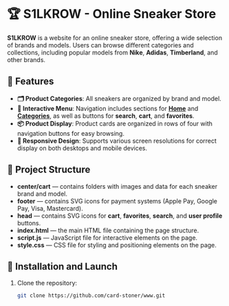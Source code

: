 # 🏆 S1LKROW - Online Sneaker Store

**S1LKROW** is a website for an online sneaker store, offering a wide selection of brands and models. Users can browse different categories and collections, including popular models from **Nike**, **Adidas**, **Timberland**, and other brands.

## 🌟 Features

- **🗂️ Product Categories**: All sneakers are organized by brand and model.
- **🔗 Interactive Menu**: Navigation includes sections for **[Home](#)** and **[Categories](#)**, as well as buttons for **search**, **cart**, and **favorites**.
- **📦 Product Display**: Product cards are organized in rows of four with navigation buttons for easy browsing.
- **📱 Responsive Design**: Supports various screen resolutions for correct display on both desktops and mobile devices.

## 📁 Project Structure

- **center/cart** — contains folders with images and data for each sneaker brand and model.
- **footer** — contains SVG icons for payment systems (Apple Pay, Google Pay, Visa, Mastercard).
- **head** — contains SVG icons for **cart**, **favorites**, **search**, and **user profile** buttons.
- **index.html** — the main HTML file containing the page structure.
- **script.js** — JavaScript file for interactive elements on the page.
- **style.css** — CSS file for styling and positioning elements on the page.

## 🚀 Installation and Launch

1. Clone the repository:
   ```bash
   git clone https://github.com/card-stoner/www.git
